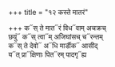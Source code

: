 +++
title = "१२ कस्ते मातरं"

+++
क᳓स् ते मात᳓रं विध᳓वाम् अचक्रच्  
छयुं᳓ क᳓स् त्वा᳓म् अजिघांसच् च᳓रन्तम्  
क᳓स् ते देवो᳓ अ᳓धि मार्डीक᳓ आसीद्  
य᳓त् प्रा᳓क्षिणाः पित᳓रम् पादगृ᳓ह्य